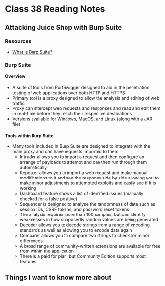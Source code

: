 # Class 38 Reading Notes

## Attacking Juice Shop with Burp Suite

### Resources

- [What is Burp Suite?](https://www.technipages.com/what-is-burp-suite)

### Burp Suite

#### Overview

- A suite of tools from PortSwigger designed to aid in the penetration testing of web applications over both HTTP and HTTPS
- Primary tool is a proxy designed to allow the analysis and editing of web traffic
- Proxy can intercept web requests and responses and read and edit them in real-time before they reach their respective destinations
- Versions available for Windows, MacOS, and Linux (along with a JAR file)

#### Tools within Burp Suite

- Many tools included in Burp Suite are designed to integrate with the main proxy and can have requests imported to them
  - Intruder allows you to import a request and then configure an arrange of payloads to attempt and can then run through them automatically
  - Repeater allows you to import a web request and make manual modifications to it and see the response side by side allowing you to make minor adjustments to attempted exploits and easily see if it is working
  - Dashboard feature shows a list of identified issues (manually checked for a false positive)
  - Sequencer is designed to analyse the randomness of data such as session IDs, CSRF tokens, and password reset tokens
  - The analysis requires more than 100 samples, but can identify weaknesses in how supposedly random values are being generated
  - Decoder allows you to decode strings from a range of encoding standards as well as allowing you to encode data again
  - Comparer allows you to compare two strings to check for minor differences
  - A broad range of community-written extensions are available for free from within the application
  - There is a paid for plan, but Community Edition supports most features

## Things I want to know more about
